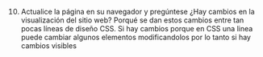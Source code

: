 10. Actualice la página en su navegador y pregúntese ¿Hay cambios en la visualización del sitio web? Porqué se
dan estos cambios entre tan pocas líneas de diseño CSS.
Si hay cambios porque en CSS una linea puede cambiar algunos elementos modificandolos por lo tanto si hay cambios visibles
